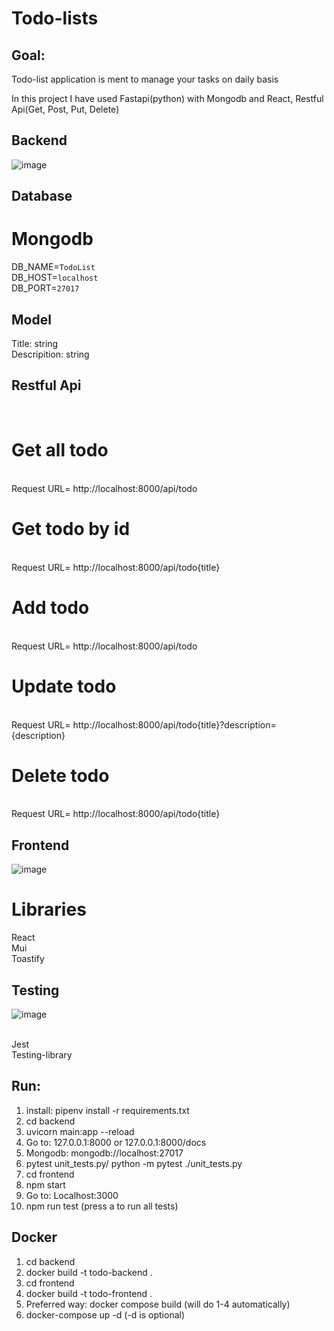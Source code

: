 # Todo-lists

## Goal:

Todo-list application is ment to manage your tasks on daily basis

In this project I have used Fastapi(python) with Mongodb and React, Restful Api(Get, Post, Put, Delete)

## Backend

![image](https://user-images.githubusercontent.com/71652377/165376085-1e185584-820d-4e72-99b1-44f170da6c6b.png)

## Database

# Mongodb

DB_NAME=`TodoList`
</br>
DB_HOST=`localhost`
</br>
DB_PORT=`27017`

## Model

Title: string
</br>
Descripition: string

## Restful Api

</br>

# Get all todo

</br>
Request URL= http://localhost:8000/api/todo
</br>

# Get todo by id

</br>
Request URL= http://localhost:8000/api/todo{title}
</br>

# Add todo
</br>
Request URL= http://localhost:8000/api/todo
</br>

# Update todo
</br>
Request URL= http://localhost:8000/api/todo{title}?description={description}
</br>

# Delete todo
</br>
Request URL= http://localhost:8000/api/todo{title}
</br>

## Frontend
![image](https://user-images.githubusercontent.com/71652377/173148410-a9d7e3e5-ab40-442b-bfaf-c942fcc2e727.png)

# Libraries
React
</br>
Mui
</br>
Toastify
</br>

## Testing
![image](https://user-images.githubusercontent.com/71652377/173148597-da21fa92-7d85-4b06-ba90-aabb78563834.png)

</br>
Jest
</br>
Testing-library

## Run:
1. install: pipenv install -r requirements.txt
2. cd backend 
3. uvicorn main:app --reload
4. Go to: 127.0.0.1:8000 or 127.0.0.1:8000/docs
5. Mongodb: mongodb://localhost:27017
6. pytest unit_tests.py/ python -m pytest ./unit_tests.py
7. cd frontend
8. npm start
9. Go to: Localhost:3000 
10. npm run test (press a to run all tests)

## Docker
1. cd backend
2. docker build -t todo-backend .
3. cd frontend
4. docker build -t todo-frontend .
5. Preferred way: docker compose build (will do 1-4 automatically)
6. docker-compose up -d (-d is optional)